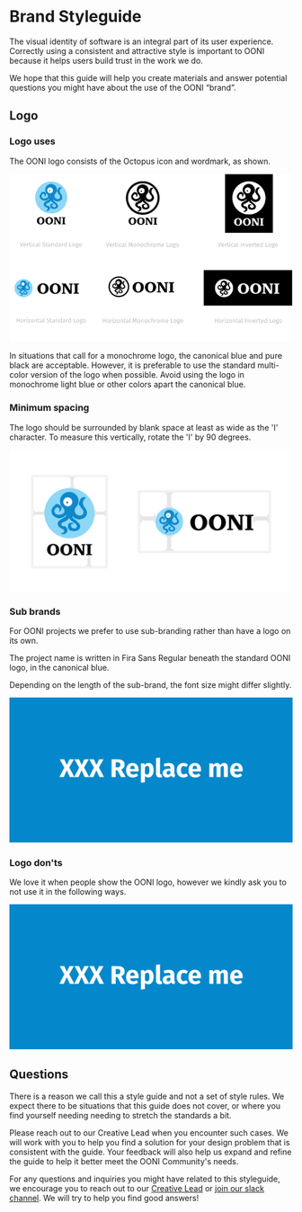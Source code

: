 # Brand Styleguide

The visual identity of software is an integral part of its user experience.
Correctly using a consistent and attractive style is important to OONI
because it helps users build trust in the work we do.

We hope that this guide will help you create materials and answer
potential questions you might have about the use of the OONI “brand”.

## Logo


### Logo uses

The OONI logo consists of the Octopus icon and wordmark, as shown.

![OONI Logo uses](/static/images/ooni-logo-uses.svg)

In situations that call for a monochrome logo, the canonical blue and pure
black are acceptable. However, it is preferable to use the standard multi-color
version of the logo when possible. Avoid using the logo in monochrome light
blue or other colors apart the canonical blue.

### Minimum spacing

The logo should be surrounded by blank space at least as wide as the 'I'
character. To measure this vertically, rotate the 'I' by 90 degrees.

![OONI Logo spacing](/static/images/minimum-spacing.svg)

### Sub brands

For OONI projects we prefer to use sub-branding rather than have a logo on its
own.

The project name is written in Fira Sans Regular beneath the standard OONI
logo, in the canonical blue.

Depending on the length of the sub-brand, the font size might differ slightly.

![OONI Sub-brands](/static/images/XXX.svg)


### Logo don'ts

We love it when people show the OONI logo, however we kindly ask you to not use
it in the following ways.

![OONI Logo don'ts](/static/images/XXX.svg)

## Questions

There is a reason we call this a style guide and not a set of style rules. We
expect there to be situations that this guide does not cover, or where you find
yourself needing needing to stretch the standards a bit.

Please reach out to our Creative Lead when you encounter such cases. We
will work with you to help you find a solution for your design problem that
is consistent with the guide. Your feedback will also help us expand and
refine the guide to help it better meet the OONI Community's needs.

For any questions and inquiries you might have related to this styleguide,
we encourage you to reach out to our [Creative
Lead](mailto:contact@openobservatory.org) or [join our slack
channel](https://slack.openobservatory.org).
We will try to help you find good answers!

